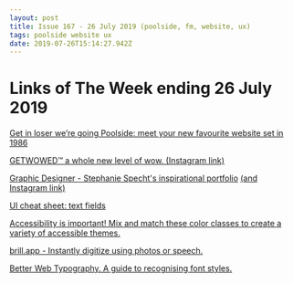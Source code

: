 ```yaml
---
layout: post
title: Issue 167 - 26 July 2019 (poolside, fm, website, ux)
tags: poolside website ux
date: 2019-07-26T15:14:27.942Z
---
```

# Links of The Week ending 26 July 2019

<a href="https://poolside.fm/ " title="Get in loser we’re going Poolside: meet your new favourite website set in 1986" alt="Get in loser we’re going Poolside: meet your new favourite website set in 1986" target="_blank">Get in loser we’re going Poolside: meet your new favourite website set in 1986</a>

<a href="https://www.instagram.com/getwowed/" target="_blank" target="_blank" title="GETWOWED™" alt="GETWOWED™">GETWOWED™ a whole new level of wow. (Instagram link)</a>

<a href="https://stephaniespecht.com/" target="_blank" title="Stephanie Specht" alt="Stephanie Specht">Graphic Designer - Stephanie Specht's inspirational portfolio</a> <a href="https://www.instagram.com/spechtstudio/" title="" alt="">(and Instagram link)</a>

<a href="https://uxdesign.cc/ui-cheat-sheet-text-fields-2152112615f8" target="_blank" title="UI cheat sheet: text fields" alt="UI cheat sheet: text fields">UI cheat sheet: text fields</a>

<a href="http://clrs.cc/" target="_blank" title="Mix these colors to create accessible themes." alt="Mix these colors to create accessible themes.">Accessibility is important! Mix and match these color classes to create a variety of accessible themes.</a>

<a href="https://brill.app" target="_blank" title="Instantly digitize using photos or speech.
Edit, manage and share how you like. Work smarter." alt="Instantly digitize using photos or speech.
Edit, manage and share how you like. Work smarter.">brill.app - Instantly digitize using photos or speech.</a>

<a href="https://betterwebtype.com/articles/2019/07/14/recognising-font-style" title="Better Web Typography. A guide to recognising font styles." alt="Better Web Typography. A guide to recognising font styles." target="_blank">Better Web Typography. A guide to recognising font styles.</a>